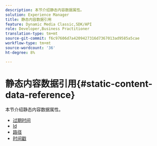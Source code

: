 ```yaml
---
description: 本节介绍静态内容数据属性。
solution: Experience Manager
title: 静态内容数据引用
feature: Dynamic Media Classic,SDK/API
role: Developer,Business Practitioner
translation-type: tm+mt
source-git-commit: f6c97606d7a4209427316d7367013ad9585a5cae
workflow-type: tm+mt
source-wordcount: '36'
ht-degree: 8%

---
```



# 静态内容数据引用{#static-content-data-reference}

本节介绍静态内容数据属性。

* [过期时间](r-expiration-static.md)
* [Id](r-id-static.md)
* [路径](r-path-static.md)
* [时间戳](r-timestamp-static.md)
